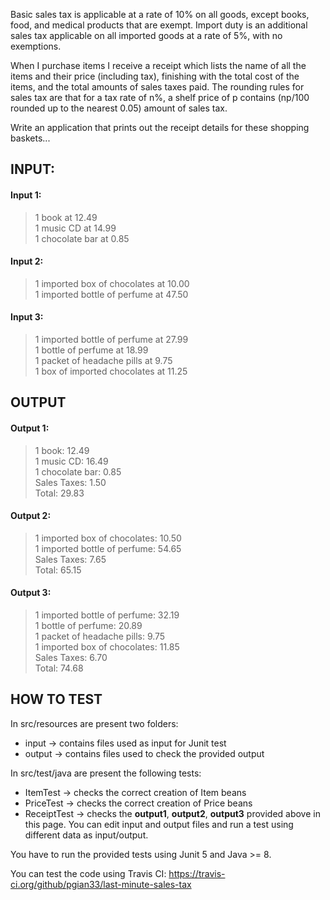 Basic sales tax is applicable at a rate of 10% on all goods, except books, food, and medical products that are exempt. Import duty is an additional sales tax applicable on all imported goods at a rate of 5%, with no exemptions.

When I purchase items I receive a receipt which lists the name of all the items and their price (including tax), finishing with the total cost of the items, and the total amounts of sales taxes paid. The rounding rules for sales tax are that for a tax rate of n%, a shelf price of p contains (np/100 rounded up to the nearest 0.05) amount of sales tax.

Write an application that prints out the receipt details for these shopping baskets...

## INPUT:

#### Input 1:
> 1 book at 12.49  
1 music CD at 14.99  
1 chocolate bar at 0.85

#### Input 2:
> 1 imported box of chocolates at 10.00  
1 imported bottle of perfume at 47.50

#### Input 3:
> 1 imported bottle of perfume at 27.99  
1 bottle of perfume at 18.99  
1 packet of headache pills at 9.75  
1 box of imported chocolates at 11.25

## OUTPUT

#### Output 1:
> 1 book: 12.49  
1 music CD: 16.49  
1 chocolate bar: 0.85  
Sales Taxes: 1.50  
Total: 29.83

#### Output 2:
> 1 imported box of chocolates: 10.50  
1 imported bottle of perfume: 54.65  
Sales Taxes: 7.65  
Total: 65.15

#### Output 3:
> 1 imported bottle of perfume: 32.19  
1 bottle of perfume: 20.89  
1 packet of headache pills: 9.75  
1 imported box of chocolates: 11.85  
Sales Taxes: 6.70  
Total: 74.68

## HOW TO TEST

In src/resources are present two folders: 
- input -> contains files used as input for Junit test
- output -> contains files used to check the provided output

In src/test/java are present the following tests:
- ItemTest -> checks the correct creation of Item beans
- PriceTest -> checks the correct creation of Price beans
- ReceiptTest -> checks the <b>output1</b>, <b>output2</b>, <b>output3</b> provided above in this page. You can edit input and output files and run a test using different data as input/output.

You have to run the provided tests using Junit 5 and Java >= 8.

You can test the code using Travis CI: https://travis-ci.org/github/pgian33/last-minute-sales-tax
